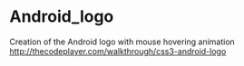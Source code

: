 # Android_logo
Creation of the Android logo with mouse hovering animation
http://thecodeplayer.com/walkthrough/css3-android-logo